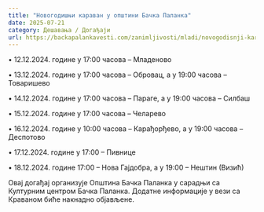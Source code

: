 ```yaml
---
title: "Новогодишњи караван у општини Бачка Паланка"
date: 2025-07-21
category: Дешавања / Догађаји
url: https://backapalankavesti.com/zanimljivosti/mladi/novogodisnji-karavan-u-opstini-backa-palanka/
---
```


• 12.12.2024. године у 17:00 часова – Младеново

• 13.12.2024. године у 17:00 часова – Обровац, а у 19:00 часова – Товаришево

• 14.12.2024. године у 17:00 часова – Параге, а у 19:00 часова – Силбаш

• 15.12.2024. године у 17:00 часова – Челарево

• 16.12.2024. године у 10:00 часова – Карађорђево, а у 19:00 часова – Деспотово

• 17.12.2024. године у 17:00 – Пивнице

• 18.12.2024. године 17:00 – Нова Гајдобра, а у 19:00 – Нештин (Визић)

Овај догађај организује Општина Бачка Паланка у сарадњи са Културним центром Бачка Паланка. Додатне информације у вези са Краваном биће накнадно објављене.
